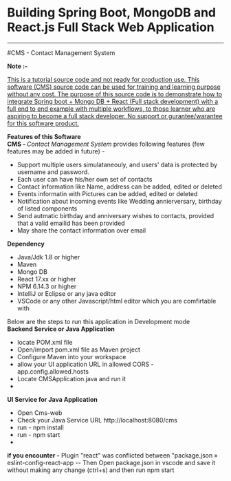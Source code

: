 <h1>Building Spring Boot, MongoDB and React.js Full Stack Web Application</h1>
<hr/>
#CMS - Contact Management System

<Strong>Note :- </Strong></br><p><u>This is a tutorial source code and not ready for production use. This software (CMS) source code can be used for training and learning purpose without any cost. The purpose of this source code is to demonstrate how to integrate Spring boot + Mongo DB + React (Full stack development) with a full end to end example with multiple workflows, to those learner who are aspiring to become a full stack developer. No support or gurantee/warantee for this software product.</u></p>
<Strong>Features of this Software</Strong></br>
<strong>CMS - </strong> <i>Contact Management System</i> provides following features (few features may be added in future) -
<ul>
	<li>Support multiple users simulataneouly, and users' data is protected by username and password.</li>
	<li>Each user can have his/her own set of contacts</li>
	<li>Contact information like Name, address can be added, edited or deleted</li>
	<li>Events informatin with Pictures can be added, edited or deleted</li>
	<li>Notification about incoming events like Wedding annierversary, birthday of listed components</li>
	<li>Send autmatic birthday and anniversary wishes to contacts, provided that a valid emailid has been provided</li>
	<li>May share the contact information over email</li>
</ul>

<Strong>Dependency </Strong>
<ul>
	<li>Java/Jdk 1.8 or higher</li>
	<li>Maven</li>
	<li>Mongo DB</li>
	<li>React 17.xx or higher</li>
	<li>NPM 6.14.3 or higher</li>
	<li>IntelliJ or Eclipse or any java editor</li>
	<li>VSCode or any other Javascript/html editor which you are comfirtable with</li>	
</ul>
Below are the steps to run this application in Development mode </br>
<Strong>Backend Service or Java Application</Strong>
<ul>
	<li>locate POM.xml file</li>
	<li>Open/import pom.xml file as Maven project</li>
	<li>Configure Maven into your workspace</li>
	<li>allow your UI application URL in allowed CORS - app.config.allowed.hosts </li>
	<li>Locate CMSApplication.java and run it<li></ul>

<Strong>UI Service for Java Application</Strong>
<ul>
	<li>Open Cms-web</li>
	<li>Check your Java Service URL http://localhost:8080/cms</li>
	<li>run - npm install</li>
	<li>run - npm start<li></ul>
	
<Strong>if you encounter -</Strong>
 Plugin "react" was conflicted between "package.json » eslint-config-react-app  -- Then Open package.json in vscode and save it without making any change (ctrl+s) and then run npm start</br>



